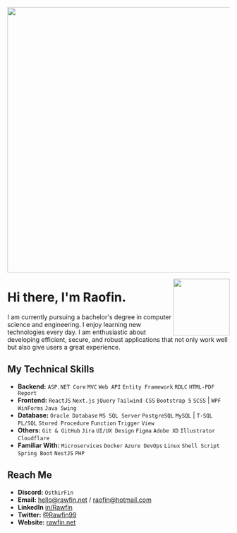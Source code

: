 <p align= "center">
    <img width="600px" alt="" src="https://raofin.github.io/r/img/quote.svg" />
</p>

<img width="128px" align="right" alt="" src="https://raofin.github.io/r/img/wave.gif" />

# Hi there, I'm Raofin.
I am currently pursuing a bachelor's degree in computer science and engineering. I enjoy learning new technologies every day. I am enthusiastic about developing efficient, secure, and robust applications that not only work well but also give users a great experience.

## My Technical Skills
- **Backend:** `ASP.NET Core` `MVC` `Web API` `Entity Framework` `RDLC` `HTML-PDF Report`
- **Frontend:** `ReactJS` `Next.js` `jQuery` `Tailwind CSS` `Bootstrap 5` `SCSS` | `WPF` `WinForms` `Java Swing`
- **Database:** `Oracle Database` `MS SQL Server` `PostgreSQL` `MySQL` | `T-SQL` `PL/SQL` `Stored Procedure` `Function` `Trigger` `View`
- **Others:** `Git & GitHub` `Jira` `UI/UX Design` `Figma` `Adobe XD` `Illustrator` `Cloudflare`
- **Familiar With:** `Microservices` `Docker` `Azure DevOps` `Linux` `Shell Script` `Spring Boot` `NestJS` `PHP`

## Reach Me
- **Discord:** `OsthirFin`
- **Email:** hello@rawfin.net / raofin@hotmail.com
- **LinkedIn** [in/Rawfin](https://linkedin.com/in/Rawfin)
- **Twitter:** [@Rawfin99](https://twitter.com/rawfin99)
- **Website:** [rawfin.net](https://rawfin.net)

<p align="center">
    <a href="">
        <img title="" alt="" src="https://github-readme-streak-stats.herokuapp.com?user=Raofin&theme=dark&date_format=M%20j%5B%2C%20Y%5D&fire=0093FF&ring=0093FF&background=0D1117&currStreakLabel=0093FF&border=30363D"/>
</p>
